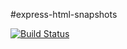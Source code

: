 #express-html-snapshots

[![Build Status](https://travis-ci.org/OpenifyIt/express-html-snapshots.png?branch=master)](https://travis-ci.org/OpenifyIt/express-html-snapshots)
